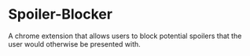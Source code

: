 # Spoiler-Blocker
A chrome extension that allows users to block potential spoilers that the user would otherwise be presented with.
